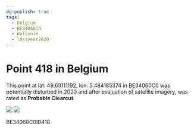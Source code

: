 ```yaml
---
dg-publish: true
tags:
  - Belgium
  - BE34060C0
  - Wallonie
  - lossyear2020
---
```


# Point 418 in Belgium

This point at lat: 49.63111192, lon: 5.484185374 in BE34060C0 was potentially disturbed in 2020 and after evaluation of satellite imagery, was rated as **Probable Clearcut**.

<div class='juxtapose' data-showcredits='false'>
<img src='https://baserow-backend-production20240528124524339000000001.s3.amazonaws.com/user_files/4aOgHjpGVwRzrXCuW4ypt3eFCXHPJq8W_0ca5f4fe7bd7ed2fd7775b29d2241a709391e0dec134f8bca321610d8e7af829.png' data-label='September 2019' />
<img src='https://baserow-backend-production20240528124524339000000001.s3.amazonaws.com/user_files/KLFB26rCHv0ZwiIKVckeRd9Kg12V5W7i_5116fc6ce6d198553c23045f946ef4a02a46767a533a40c3c2b17d3e1d4f4f82.png' data-label='May 2020' />
</div>

BE34060C0ID418